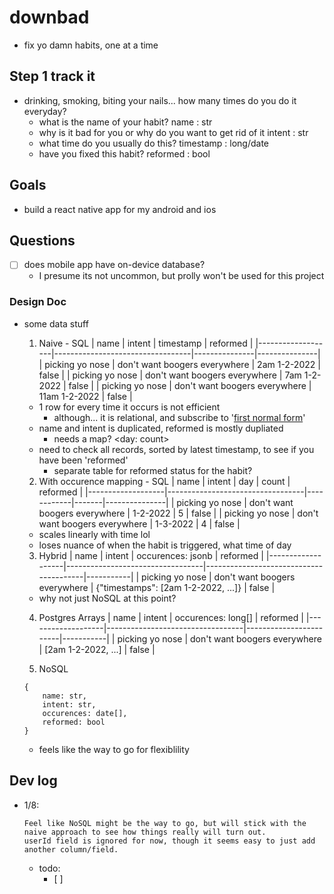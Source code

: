 # downbad
- fix yo damn habits, one at a time



## Step 1 track it
- drinking, smoking, biting your nails... how many times do you do it everyday?
    - what is the name of your habit?                               name        : str
    - why is it bad for you or why do you want to get rid of it     intent      : str
    - what time do you usually do this?                             timestamp   : long/date
    - have you fixed this habit?                                    reformed    : bool

## Goals
- build a react native app for my android and ios

## Questions
- [ ] does mobile app have on-device database?
    - I presume its not uncommon, but prolly won't be used for this project

### Design Doc  
- some data stuff
    1. Naive - SQL
        | name              | intent                           | timestamp     | reformed      | 
        |-------------------|----------------------------------|---------------|---------------|
        | picking yo nose   | don't want boogers everywhere    | 2am 1-2-2022  | false         | 
        | picking yo nose   | don't want boogers everywhere    | 7am 1-2-2022  | false         | 
        | picking yo nose   | don't want boogers everywhere    | 11am 1-2-2022 | false         | 
    - 1 row for every time it occurs is not efficient  
        - although... it is relational, and subscribe to '[first normal form](https://stackoverflow.com/questions/3070384/how-to-store-a-list-in-a-column-of-a-database-table)'
    - name and intent is duplicated, reformed is mostly dupliated
        - needs a map? <day: count>
    - need to check all records, sorted by latest timestamp, to see if you have been 'reformed'
        - separate table for reformed status for the habit?

    2.  With occurence mapping - SQL
        | name              | intent                           | day        | count | reformed      | 
        |-------------------|----------------------------------|------------|-------|---------------|
        | picking yo nose   | don't want boogers everywhere    | 1-2-2022   | 5     | false         | 
        | picking yo nose   | don't want boogers everywhere    | 1-3-2022   | 4     | false         | 
    - scales linearly with time lol
    - loses nuance of when the habit is triggered, what time of day

    3. Hybrid
        | name              | intent                           | occurences: jsonb                      | reformed  | 
        |-------------------|----------------------------------|----------------------------------------|-----------|
        | picking yo nose   | don't want boogers everywhere    | {"timestamps": [2am 1-2-2022, ...]}    | false     | 
    - why not just NoSQL at this point?
    
    4. Postgres Arrays
        | name              | intent                           | occurences: long[]     | reformed  | 
        |-------------------|----------------------------------|------------------------|-----------|
        | picking yo nose   | don't want boogers everywhere    | [2am 1-2-2022, ...]    | false     | 

    5. NoSQL
    ```
    {
        name: str,
        intent: str,
        occurences: date[],
        reformed: bool        
    }
    ```
    - feels like the way to go for flexiblility 

## Dev log 
- 1/8:  
    ``` 
    Feel like NoSQL might be the way to go, but will stick with the naive approach to see how things really will turn out.
    userId field is ignored for now, though it seems easy to just add another column/field.

    ```
    - todo:
        - [ ]
